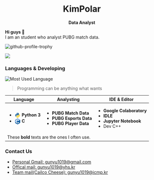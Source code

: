 
<h1 align="center">KimPolar</h1>
<p align="center">
  <b>Data Analyst</b>
</p>


**Hi guys 👋**<br/>
I am an student who analyst PUBG match data.

![github-profile-trophy](https://github-profile-trophy.vercel.app/?username=KimPolar&theme=onedark)

<div style="display: flex;">
  <img src="https://github-readme-stats.vercel.app/api?username=KimPolar&count_private=true&show_icons=true&theme=tokyonight" width="45%" />
</div>


### Languages & Developing
![Most Used Language](https://github-readme-stats.vercel.app/api/top-langs/?username=KimPolar&theme=tokyonight&layout=compact)<br/>
> Programming can be anything what wants<br/>

<table>
    <thead>
        <tr>
          <th>Language</th>
          <th>Analysting</th>
          <th>IDE & Editor</th>
        </tr>
    </thead>
    <tbody>
        <tr>
           <td>
             <ul>
               <li><img src="https://github.com/devicons/devicon/blob/master/icons/python/python-original.svg" height="20px" align="center"> <b>Python 3</b></li>
               <li><img src="https://github.com/devicons/devicon/blob/master/icons/c/c-original.svg" height="20px" align="center"> <b>C</b></li>
             </ul> 
           </td>
            <td>
             <ul>
               <li><b>PUBG Match Data</b></li>
               <li><b>PUBG Esports Data</b></li>
               <li><b>PUBG Player Data</b></li>
             </ul> 
          </td>
          <td>
             <ul>
               <li><b>Google Colaboratory</b></li>
               <li><b>IDLE</b></li>
               <li><b>Jupyter Notebook</b></li>
               <li>Dev C++</li>
             </ul> 
          </td>
        </tr>
      <tr>
        <td colspan='3'>These <b>bold</b> texts are the ones I often use.</td>
      </tr>
    </tbody>
</table>

### Contact Us
<ul>
  <li><a href="mailto:gunyu1019@gmail.com">
    Personal Gmail: gunyu1019@gmail.com
  </a></li><li><a href="mailto:gunyu1019@yhs.kr">
    Offical mail: gunyu1019@yhs.kr
  </a></li><li><a href="mailto:gunyu1019@icmp.kr">
    Team mail(Cailco Cheese): gunyu1019@icmp.kr
  </a></li>
</ul>
